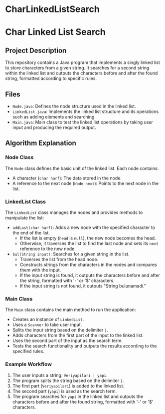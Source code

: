 ﻿# CharLinkedListSearch
# Char Linked List Search

## Project Description
This repository contains a Java program that implements a singly linked list to store characters from a given string. It searches for a second string within the linked list and outputs the characters before and after the found string, formatted according to specific rules.

## Files
- `Node.java`: Defines the node structure used in the linked list.
- `LinkedList.java`: Implements the linked list structure and its operations such as adding elements and searching.
- `Main.java`: Main class to test the linked list operations by taking user input and producing the required output.

## Algorithm Explanation

### Node Class
The `Node` class defines the basic unit of the linked list. Each node contains:
- A character (`char harf`): The data stored in the node.
- A reference to the next node (`Node next`): Points to the next node in the list.

### LinkedList Class
The `LinkedList` class manages the nodes and provides methods to manipulate the list:
- `addLast(char harf)`: Adds a new node with the specified character to the end of the list.
  - If the list is empty (`head` is `null`), the new node becomes the head.
  - Otherwise, it traverses the list to find the last node and sets its `next` reference to the new node.
- `bul(String input)`: Searches for a given string in the list.
  - Traverses the list from the head node.
  - Constructs strings from the characters in the nodes and compares them with the input.
  - If the input string is found, it outputs the characters before and after the string, formatted with '-' or '$' characters.
  - If the input string is not found, it outputs "String bulunamadi."

### Main Class
The `Main` class contains the main method to run the application:
- Creates an instance of `LinkedList`.
- Uses a `Scanner` to take user input.
- Splits the input string based on the delimiter `|`.
- Adds characters from the first part of the input to the linked list.
- Uses the second part of the input as the search term.
- Tests the search functionality and outputs the results according to the specified rules.

### Example Workflow
1. The user inputs a string: `Veriyapilari | yapi`.
2. The program splits the string based on the delimiter `|`.
3. The first part (`Veriyapilari`) is added to the linked list.
4. The second part (`yapi`) is used as the search term.
5. The program searches for `yapi` in the linked list and outputs the characters before and after the found string, formatted with '-' or '$' characters.
